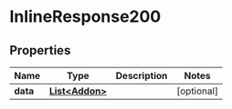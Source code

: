 # InlineResponse200

## Properties
Name | Type | Description | Notes
------------ | ------------- | ------------- | -------------
**data** | [**List&lt;Addon&gt;**](Addon.md) |  |  [optional]
